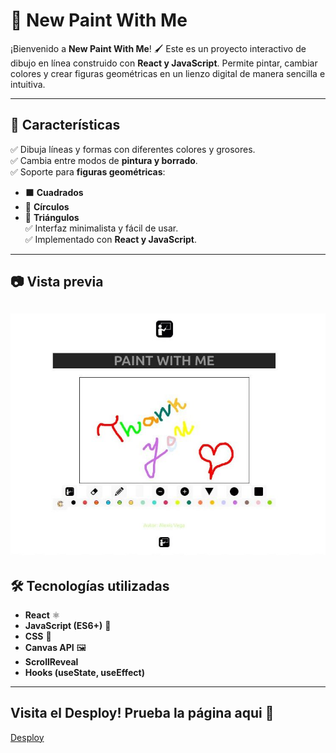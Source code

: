 # 🎨 New Paint With Me  

¡Bienvenido a **New Paint With Me**! 🖌️ Este es un proyecto interactivo de dibujo en línea construido con **React y JavaScript**. Permite pintar, cambiar colores y crear figuras geométricas en un lienzo digital de manera sencilla e intuitiva.  

---

## 🚀 Características  
✅ Dibuja líneas y formas con diferentes colores y grosores.  
✅ Cambia entre modos de **pintura y borrado**.  
✅ Soporte para **figuras geométricas**:  
   - ⬛ **Cuadrados**  
   - 🔵 **Círculos**  
   - 🔺 **Triángulos**  
✅ Interfaz minimalista y fácil de usar.  
✅ Implementado con **React y JavaScript**.  

---

## 📷 Vista previa  
![Start](/public/paint.jpg) 
---

## 🛠️ Tecnologías utilizadas  
- **React** ⚛️  
- **JavaScript (ES6+)** 📜  
- **CSS** 🎨  
- **Canvas API** 🖼️
- **ScrollReveal** 
- **Hooks (useState, useEffect)**  

---
   
## Visita el Desploy! Prueba la página aqui 🚀
[Desploy](https://new-paint-with-me.vercel.app/)
